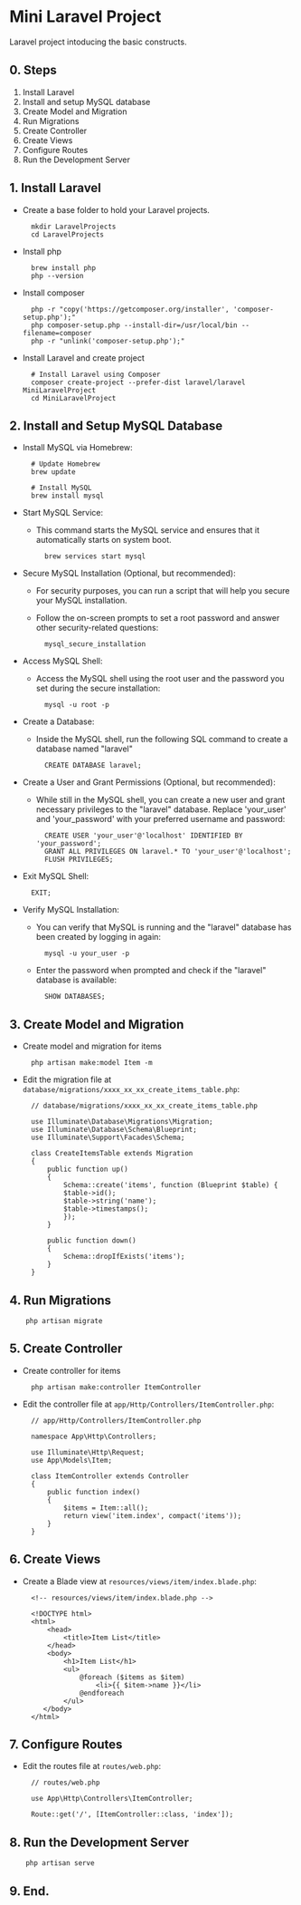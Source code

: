 # Mini Laravel Project

Laravel project intoducing the basic constructs.

## 0. Steps
1. Install Laravel
2. Install and setup MySQL database
3. Create Model and Migration
4. Run Migrations
5. Create Controller
6. Create Views
7. Configure Routes
8. Run the Development Server


## 1. Install Laravel 
- Create a base folder to hold your Laravel projects.

        mkdir LaravelProjects
        cd LaravelProjects

- Install php

        brew install php
        php --version

- Install composer

        php -r "copy('https://getcomposer.org/installer', 'composer-setup.php');"
        php composer-setup.php --install-dir=/usr/local/bin --filename=composer
        php -r "unlink('composer-setup.php');"

- Install Laravel and create project

        # Install Laravel using Composer
        composer create-project --prefer-dist laravel/laravel MiniLaravelProject
        cd MiniLaravelProject


## 2. Install and Setup MySQL Database
- Install MySQL via Homebrew:

        # Update Homebrew
        brew update

        # Install MySQL
        brew install mysql

- Start MySQL Service:
    - This command starts the MySQL service and ensures that it automatically starts on system boot.

            brew services start mysql

- Secure MySQL Installation (Optional, but recommended):
    - For security purposes, you can run a script that will help you secure your MySQL installation.
    - Follow the on-screen prompts to set a root password and answer other security-related questions:

            mysql_secure_installation

- Access MySQL Shell:
    - Access the MySQL shell using the root user and the password you set during the secure installation:

            mysql -u root -p

- Create a Database:
    - Inside the MySQL shell, run the following SQL command to create a database named "laravel"

            CREATE DATABASE laravel;

- Create a User and Grant Permissions (Optional, but recommended):
    - While still in the MySQL shell, you can create a new user and grant necessary privileges to the "laravel" database. Replace 'your_user' and 'your_password' with your preferred username and password:

            CREATE USER 'your_user'@'localhost' IDENTIFIED BY 'your_password';
            GRANT ALL PRIVILEGES ON laravel.* TO 'your_user'@'localhost';
            FLUSH PRIVILEGES;

- Exit MySQL Shell:

        EXIT;

- Verify MySQL Installation:
    - You can verify that MySQL is running and the "laravel" database has been created by logging in again:

            mysql -u your_user -p

    - Enter the password when prompted and check if the "laravel" database is available:

            SHOW DATABASES;


## 3. Create Model and Migration
- Create model and migration for items
        
        php artisan make:model Item -m

- Edit the migration file at `database/migrations/xxxx_xx_xx_create_items_table.php`:

        // database/migrations/xxxx_xx_xx_create_items_table.php

        use Illuminate\Database\Migrations\Migration;
        use Illuminate\Database\Schema\Blueprint;
        use Illuminate\Support\Facades\Schema;

        class CreateItemsTable extends Migration
        {
            public function up()
            {
                Schema::create('items', function (Blueprint $table) {
                $table->id();
                $table->string('name');
                $table->timestamps();
                });
            }

            public function down()
            {
                Schema::dropIfExists('items');
            }
        }

## 4. Run Migrations

        php artisan migrate

## 5. Create Controller
- Create controller for items

        php artisan make:controller ItemController

- Edit the controller file at `app/Http/Controllers/ItemController.php`:

        // app/Http/Controllers/ItemController.php

        namespace App\Http\Controllers;

        use Illuminate\Http\Request;
        use App\Models\Item;

        class ItemController extends Controller
        {
            public function index()
            {
                $items = Item::all();
                return view('item.index', compact('items'));
            }
        }

## 6. Create Views
- Create a Blade view at `resources/views/item/index.blade.php`:

        <!-- resources/views/item/index.blade.php -->

        <!DOCTYPE html>
        <html>
            <head>
                <title>Item List</title>
            </head>
            <body>
                <h1>Item List</h1>
                <ul>
                    @foreach ($items as $item)
                        <li>{{ $item->name }}</li>
                    @endforeach
                </ul>
           </body>
        </html>

## 7. Configure Routes
- Edit the routes file at `routes/web.php`:

        // routes/web.php

        use App\Http\Controllers\ItemController;

        Route::get('/', [ItemController::class, 'index']);

## 8. Run the Development Server

        php artisan serve

## 9. End.


